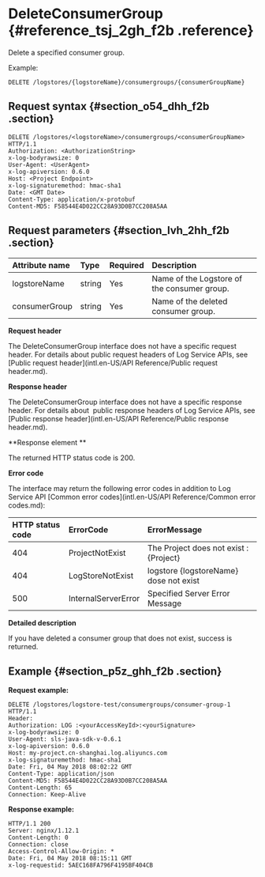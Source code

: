 # DeleteConsumerGroup {#reference_tsj_2gh_f2b .reference}

Delete a specified consumer group.

Example:

```
DELETE /logstores/{logstoreName}/consumergroups/{consumerGroupName}
```

## Request syntax {#section_o54_dhh_f2b .section}

```
DELETE /logstores/<logstoreName>/consumergroups/<consumerGroupName> HTTP/1.1
Authorization: <AuthorizationString>
x-log-bodyrawsize: 0
User-Agent: <UserAgent>
x-log-apiversion: 0.6.0
Host: <Project Endpoint>
x-log-signaturemethod: hmac-sha1
Date: <GMT Date>
Content-Type: application/x-protobuf
Content-MD5: F58544E4D022CC28A93D0B7CC208A5AA
```

## Request parameters {#section_lvh_2hh_f2b .section}

|Attribute name|Type |Required|Description|
|:-------------|:----|:-------|:----------|
|logstoreName|string|Yes|Name of the Logstore of the consumer group.|
|consumerGroup|string|Yes|Name of the deleted consumer group.|

**Request header**

The DeleteConsumerGroup interface does not have a specific request header. For details about public request headers of Log Service APIs, see [Public request header](intl.en-US/API Reference/Public request header.md).

**Response header**

The DeleteConsumerGroup interface does not have a specific response header. For details about  public response headers of Log Service APIs, see [Public response header](intl.en-US/API Reference/Public response header.md).

**Response element **

The returned HTTP status code is 200.

**Error code**

The interface may return the following error codes in addition to Log Service API [Common error codes](intl.en-US/API Reference/Common error codes.md):

|HTTP status code|ErrorCode|ErrorMessage|
|:---------------|:--------|:-----------|
|404|ProjectNotExist|The Project does not exist : \{Project\}|
|404|LogStoreNotExist|logstore \{logstoreName\} dose not exist|
|500|InternalServerError|Specified Server Error Message|

**Detailed description**

If you have deleted a consumer group that does not exist, success is returned.

## Example {#section_p5z_ghh_f2b .section}

**Request example:**

```
DELETE /logstores/logstore-test/consumergroups/consumer-group-1 HTTP/1.1
Header:
Authorization: LOG :<yourAccessKeyId>:<yourSignature>
x-log-bodyrawsize: 0
User-Agent: sls-java-sdk-v-0.6.1
x-log-apiversion: 0.6.0
Host: my-project.cn-shanghai.log.aliyuncs.com
x-log-signaturemethod: hmac-sha1
Date: Fri, 04 May 2018 08:02:22 GMT
Content-Type: application/json
Content-MD5: F58544E4D022CC28A93D0B7CC208A5AA
Content-Length: 65
Connection: Keep-Alive
```

**Response example:**

```
HTTP/1.1 200
Server: nginx/1.12.1
Content-Length: 0
Connection: close
Access-Control-Allow-Origin: *
Date: Fri, 04 May 2018 08:15:11 GMT
x-log-requestid: 5AEC168FA796F4195BF404CB
```


